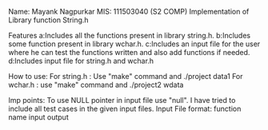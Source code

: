 Name: Mayank Nagpurkar
MIS: 111503040 (S2 COMP)
Implementation of Library function String.h

Features
a:Includes all the functions present in library string.h.
b:Includes some function present in library wchar.h.
c:Includes an input file for the user where he can test the functions written and also add functions if needed.
d:Includes input file for string.h and wchar.h

How to use:
For string.h : Use "make" command and ./project data1
For wchar.h : use "make" command and ./project2 wdata
  
Imp points:
To use NULL pointer in input file use "null".
I have tried to include all test cases in the given input files.
Input File format:
function name input output



